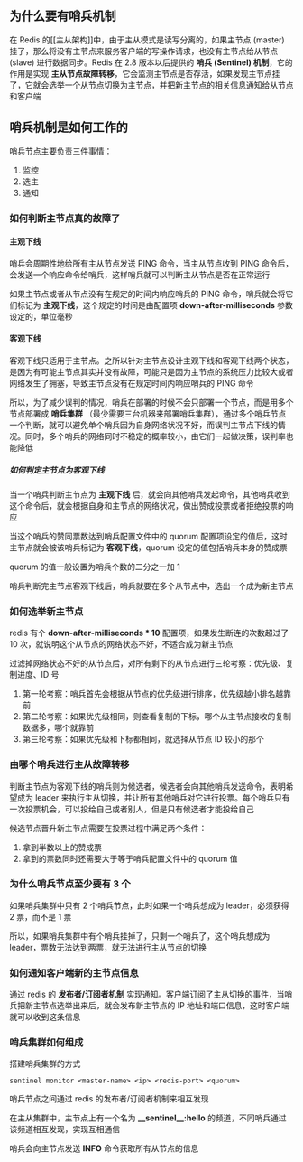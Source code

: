 ## 为什么要有哨兵机制

在 Redis 的[[主从架构]]中，由于主从模式是读写分离的，如果主节点 (master) 挂了，那么将没有主节点来服务客户端的写操作请求，也没有主节点给从节点 (slave) 进行数据同步。Redis 在 2.8 版本以后提供的 **哨兵 (Sentinel) 机制**，它的作用是实现 **主从节点故障转移**，它会监测主节点是否存活，如果发现主节点挂了，它就会选举一个从节点切换为主节点，并把新主节点的相关信息通知给从节点和客户端

## 哨兵机制是如何工作的

哨兵节点主要负责三件事情：

1. 监控
2. 选主
3. 通知

### 如何判断主节点真的故障了

#### 主观下线

哨兵会周期性地给所有主从节点发送 PING 命令，当主从节点收到 PING 命令后，会发送一个响应命令给哨兵，这样哨兵就可以判断主从节点是否在正常运行

如果主节点或者从节点没有在规定的时间内响应哨兵的 PING 命令，哨兵就会将它们标记为 **主观下线**，这个规定的时间是由配置项 **down-after-milliseconds** 参数设定的，单位毫秒

#### 客观下线

客观下线只适用于主节点。之所以针对主节点设计主观下线和客观下线两个状态，是因为有可能主节点其实并没有故障，可能只是因为主节点的系统压力比较大或者网络发生了拥塞，导致主节点没有在规定时间内响应哨兵的 PING 命令

所以，为了减少误判的情况，哨兵在部署的时候不会只部署一个节点，而是用多个节点部署成 **哨兵集群** （最少需要三台机器来部署哨兵集群），通过多个哨兵节点一个判断，就可以避免单个哨兵因为自身网络状况不好，而误判主节点下线的情况。同时，多个哨兵的网络同时不稳定的概率较小，由它们一起做决策，误判率也能降低

##### 如何判定主节点为客观下线

当一个哨兵判断主节点为 **主观下线** 后，就会向其他哨兵发起命令，其他哨兵收到这个命令后，就会根据自身和主节点的网络状况，做出赞成投票或者拒绝投票的响应

当这个哨兵的赞同票数达到哨兵配置文件中的 quorum 配置项设定的值后，这时主节点就会被该哨兵标记为 **客观下线**，quorum 设定的值包括哨兵本身的赞成票

quorum 的值一般设置为哨兵个数的二分之一加 1

哨兵判断完主节点客观下线后，哨兵就要在多个从节点中，选出一个成为新主节点

### 如何选举新主节点

redis 有个 **down-after-milliseconds * 10** 配置项，如果发生断连的次数超过了 10 次，就说明这个从节点的网络状态不好，不适合成为新主节点

过滤掉网络状态不好的从节点后，对所有剩下的从节点进行三轮考察：优先级、复制进度、ID 号

1. 第一轮考察：哨兵首先会根据从节点的优先级进行排序，优先级越小排名越靠前
2. 第二轮考察：如果优先级相同，则查看复制的下标，哪个从主节点接收的复制数据多，哪个就靠前
3. 第三轮考察：如果优先级和下标都相同，就选择从节点 ID 较小的那个

### 由哪个哨兵进行主从故障转移

判断主节点为客观下线的哨兵则为候选者，候选者会向其他哨兵发送命令，表明希望成为 leader 来执行主从切换，并让所有其他哨兵对它进行投票。每个哨兵只有一次投票机会，可以投给自己或者别人，但是只有候选者才能投给自己

候选节点晋升新主节点需要在投票过程中满足两个条件：

1. 拿到半数以上的赞成票
2. 拿到的票数同时还需要大于等于哨兵配置文件中的 quorum 值

### 为什么哨兵节点至少要有 3 个

如果哨兵集群中只有 2 个哨兵节点，此时如果一个哨兵想成为 leader，必须获得 2 票，而不是 1 票

所以，如果哨兵集群中有个哨兵挂掉了，只剩一个哨兵了，这个哨兵想成为 leader，票数无法达到两票，就无法进行主从节点的切换

### 如何通知客户端新的主节点信息

通过 redis 的 **发布者/订阅者机制** 实现通知。客户端订阅了主从切换的事件，当哨兵把新主节点选举出来后，就会发布新主节点的 IP 地址和端口信息，这时客户端就可以收到这条信息

### 哨兵集群如何组成

搭建哨兵集群的方式

```shell
sentinel monitor <master-name> <ip> <redis-port> <quorum>
```

哨兵节点之间通过 redis 的发布者/订阅者机制来相互发现

在主从集群中，主节点上有一个名为 **\_\_sentinel\_\_:hello** 的频道，不同哨兵通过该频道相互发现，实现互相通信

哨兵会向主节点发送 **INFO** 命令获取所有从节点的信息